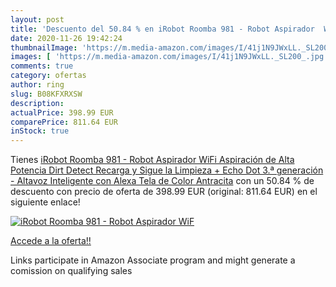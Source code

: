 ```yaml
---
layout: post
title: 'Descuento del 50.84 % en iRobot Roomba 981 - Robot Aspirador  WiF'
date: 2020-11-26 19:42:24
thumbnailImage: 'https://m.media-amazon.com/images/I/41j1N9JWxLL._SL200_.jpg'
images: [ 'https://m.media-amazon.com/images/I/41j1N9JWxLL._SL200_.jpg' ]
comments: true
category: ofertas
author: ring
slug: B08KFXRXSW
description:
actualPrice: 398.99 EUR
comparePrice: 811.64 EUR
inStock: true
---
```


Tienes [iRobot Roomba 981 - Robot Aspirador  WiFi  Aspiración de Alta Potencia  Dirt Detect  Recarga y Sigue la Limpieza + Echo Dot  3.ª generación  - Altavoz Inteligente con Alexa  Tela de Color Antracita](https://www.amazon.es/dp/B08KFXRXSW/?tag=tolees-21) con un 50.84 % de descuento con precio de oferta de 398.99 EUR (original: 811.64 EUR) en el siguiente enlace!

[![iRobot Roomba 981 - Robot Aspirador  WiF](https://m.media-amazon.com/images/I/41j1N9JWxLL._SL200_.jpg)](https://www.amazon.es/dp/B08KFXRXSW/?tag=tolees-21)

[Accede a la oferta!!](https://www.amazon.es/dp/B08KFXRXSW/?tag=tolees-21)

Links participate in Amazon Associate program and might generate a comission on qualifying sales


